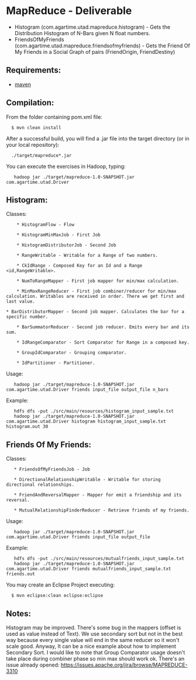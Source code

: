 MapReduce - Deliverable
=======================


* Histogram (com.agartime.utad.mapreduce.histogram) - Gets the Distribution Histogram of N-Bars given N float numbers.
* FriendsOfMyFriends (com.agartime.utad.mapreduce.friendsofmyfriends) - Gets the Friend Of My Friends in a Social Graph of pairs (FriendOrigin, FriendDestiny)

Requirements:
-------------
* [maven](http://maven.apache.org)

Compilation:
------------

From the folder containing pom.xml file:

      $ mvn clean install

After a successful build, you will find a .jar file into the target directory (or in your local repository):

      ./target/mapreduce*.jar

You can execute the exercises in Hadoop, typing:

       hadoop jar ./target/mapreduce-1.0-SNAPSHOT.jar com.agartime.utad.Driver

Histogram: 
---------- 

   Classes:

        * HistogramFlow - Flow

        * HistogramMinMaxJob - First Job

        * HistogramDistributorJob - Second Job

        * RangeWritable - Writable for a Range of two numbers.

        * CkIdRange - Composed Key for an Id and a Range <id,RangeWritable>.

        * NumToRangeMapper - First job mapper for min/max calculation. 

        * MinMaxRangeReducer - First job combiner/reducer for min/max calculation. Writables are received in order. There we get first and last value.

	* BarDistributorMapper - Second job mapper. Calculates the bar for a specific number.

        * BarSummatorReducer - Second job reducer. Emits every bar and its sum.

        * IdRangeComparator - Sort Comparator for Range in a composed key.

        * GroupIdComparator - Grouping comparator.

        * IdPartitioner - Partitioner.

   Usage: 

       hadoop jar ./target/mapreduce-1.0-SNAPSHOT.jar com.agartime.utad.Driver friends input_file output_file n_bars

   Example:

       hdfs dfs -put ./src/main/resources/histogram_input_sample.txt                               
       hadoop jar ./target/mapreduce-1.0-SNAPSHOT.jar com.agartime.utad.Driver histogram histogram_input_sample.txt histogram.out 30


Friends Of My Friends:
----------------------
   
   Classes:

       * FriendsOfMyFriendsJob - Job

       * DirectionalRelationshipWritable - Writable for storing directional relationships.

       * FriendAndReversalMapper - Mapper for emit a friendship and its reversal.

       * MutualRelationshipFinderReducer - Retrieve friends of my friends.

   Usage:

       hadoop jar ./target/mapreduce-1.0-SNAPSHOT.jar com.agartime.utad.Driver friends input_file output_file

   Example:

       hdfs dfs -put ./src/main/resources/mutualfriends_input_sample.txt 
       hadoop jar ./target/mapreduce-1.0-SNAPSHOT.jar com.agartime.utad.Driver friends mutualfriends_input_sample.txt friends.out

You may create an Eclipse Project executing:

      $ mvn eclipse:clean eclipse:eclipse

Notes:
------

Histogram may be improved. There's some bug in the mappers (offset is used as value instead of Text). We use secondary sort but not in the best way because every single value will end in the same reducer so it won't scale good. Anyway, It can be a nice example about how to implement Secondary Sort. I would like to note that Group Comparator usage doesn't take place during combiner phase so min max should work ok. There's an issue already opened: https://issues.apache.org/jira/browse/MAPREDUCE-3310


